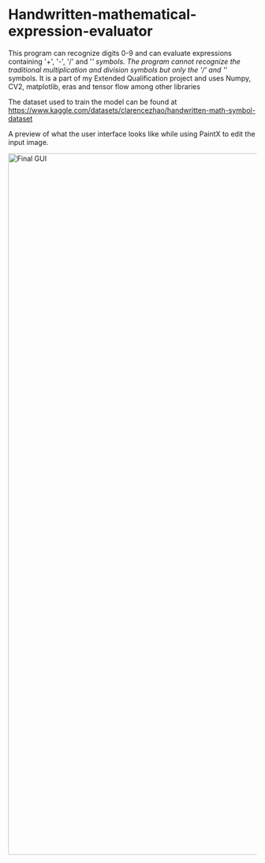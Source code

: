 # Handwritten-mathematical-expression-evaluator
This program can recognize digits 0-9 and can evaluate expressions containing '+', '-', '/' and '*' symbols. 
The program cannot recognize the traditional multiplication and division symbols but only the '/' and '*' symbols. 
It is a part of my Extended Qualification project and uses Numpy, CV2, matplotlib, eras and tensor flow among other libraries

The dataset used to train the model can be found at https://www.kaggle.com/datasets/clarencezhao/handwritten-math-symbol-dataset


A preview of what the user interface looks like while using PaintX to edit the input image.

<img width="1424" alt="Final GUI" src="https://user-images.githubusercontent.com/102305281/234598812-fd4e98ac-dfd9-4094-a29b-a04018c5da9d.png">
